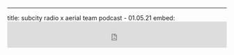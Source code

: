 ---
title: subcity radio x aerial team podcast - 01.05.21
embed: <iframe width="100%" height="60" src="https://www.mixcloud.com/widget/iframe/?hide_cover=1&mini=1&light=1&feed=%2Fcheckyouraerial%2Fsubcity-radio-x-aerial-team-podcast-subcity-x-aerial-01052021%2F" frameborder="0" ></iframe>